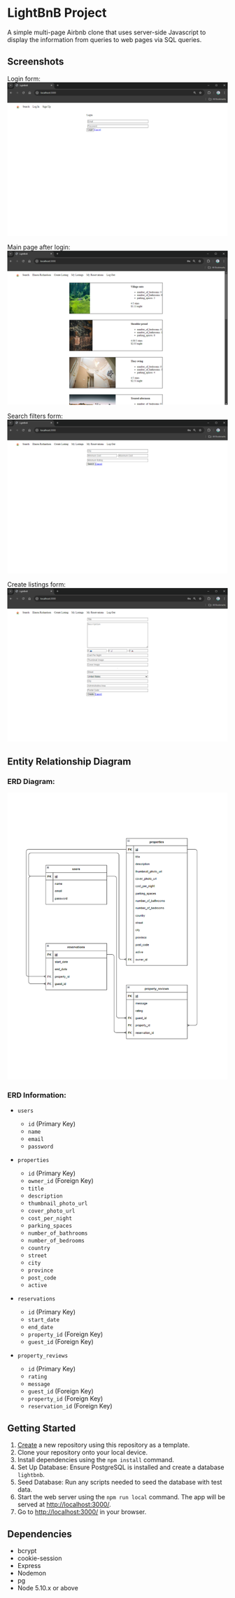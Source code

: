 # LightBnB Project

A simple multi-page Airbnb clone that uses server-side Javascript to display the information from queries to web pages via SQL queries.

## Screenshots

Login form:
!["Screenshot of LighthouseBnB - login form"](https://github.com/MichaelJGryzz/LightBnB/blob/main/docs/LighthouseBnB-login-form.png?raw=true)

Main page after login:
!["Screenshot of LighthouseBnB - main page after login"](https://github.com/MichaelJGryzz/LightBnB/blob/main/docs/LighthouseBnB-main-page%20after-login.png?raw=true)

Search filters form:
!["Screenshot of LighthouseBnB - search filters form"](https://github.com/MichaelJGryzz/LightBnB/blob/main/docs/LighthouseBnB-search-filters-form.png?raw=true)

Create listings form:
!["Screenshot of LighthouseBnB - create listing form"](https://github.com/MichaelJGryzz/LightBnB/blob/main/docs/LighthouseBnB-create-listing-form.png?raw=true)

## Entity Relationship Diagram

### ERD Diagram:

!["LightBnB Database ERD"](https://github.com/MichaelJGryzz/LightBnB/blob/main/docs/LighthouseBnB%20ERD.png?raw=true)

### ERD Information:

- `users`
  - `id` (Primary Key)
  - `name`
  - `email`
  - `password`

- `properties`
  - `id` (Primary Key)
  - `owner_id` (Foreign Key)
  - `title`
  - `description`
  - `thumbnail_photo_url`
  - `cover_photo_url`
  - `cost_per_night`
  - `parking_spaces`
  - `number_of_bathrooms`
  - `number_of_bedrooms`
  - `country`
  - `street`
  - `city`
  - `province`
  - `post_code`
  - `active`

- `reservations`
  - `id` (Primary Key)
  - `start_date`
  - `end_date`
  - `property_id` (Foreign Key)
  - `guest_id` (Foreign Key)

- `property_reviews`
  - `id` (Primary Key)
  - `rating`
  - `message`
  - `guest_id` (Foreign Key)
  - `property_id` (Foreign Key)
  - `reservation_id` (Foreign Key)

## Getting Started

1. [Create](https://docs.github.com/en/repositories/creating-and-managing-repositories/creating-a-repository-from-a-template) a new repository using this repository as a template.
2. Clone your repository onto your local device.
3. Install dependencies using the `npm install` command.
4. Set Up Database: Ensure PostgreSQL is installed and create a database `lightbnb`.
5. Seed Database: Run any scripts needed to seed the database with test data.
6. Start the web server using the `npm run local` command. The app will be served at <http://localhost:3000/>.
7. Go to <http://localhost:3000/> in your browser.

## Dependencies

- bcrypt
- cookie-session
- Express
- Nodemon
- pg
- Node 5.10.x or above